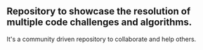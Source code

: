 ## Repository to showcase the resolution of multiple code challenges and algorithms.

It's a community driven repository to collaborate and help others.
